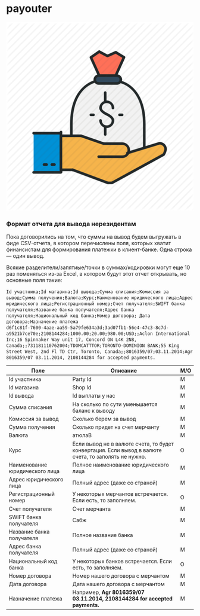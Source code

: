 # payouter

![banner](src/main/resources/banner.png)

### Формат отчета для вывода нерезидентам

Пока договорились на том, что суммы на вывод будем выгружать в фиде CSV-отчета, в котором перечислены поля, которых хватит финансистам для формирования платежки в клиент-банке. Одна строка — один вывод.

Всякие разделители/запятиые/точки в суммах/кодировки могут еще 10 раз поменяться из-за Excel, в котором будут этот отчет открывать, но основные поля такие:
```
Id участника;Id магазина;Id вывода;Сумма списания;Комиссия за вывод;Сумма получения;Валюта;Курс;Наименование юридического лица;Адрес юридического лица;Регистрационный номер;Счет получателя;SWIFT банка получателя;Название банка получателя;Адрес банка получателя;Национальный код банка;Номер договора; Дата договора;Назначение платежа
d6f1c81f-7600-4aae-aa59-5a79fe634a3d;3ad07fb1-56e4-47c3-8c7d-a9521b7ce70e;2108144284;1000.00;20.00;980.00;USD;;Aclon International Inc;16 Spinnaker Way unit 17, Concord ON L4K 2N8, Canada;;731181110762004;TDOMCATTTOR;TORONTO-DOMINION BANK;55 King Street West, 2nd Fl TD Ctr, Toronto, Canada;;8016359/07;03.11.2014;Agr 8016359/07 03.11.2014, 2108144284 for accepted payments.
```

Поле        | Описание           | M/O|
--- | --- | ---|
Id участника| Party Id|M
Id магазина| Shop Id|M
Id вывода| Id выплаты у нас|M
Сумма списания| На сколько по сути уменьшается баланс к выводу|M
Комиссия за вывод| Сколько берем за вывод|M
Сумма получения| Сколько придет на счет мерчанту|M
Валюта| атюлаВ|M
Курс| Если вывод не в валюте счета, то будет конвертация. Если вывод в валюте счета, то заполять не нужно.|O
Наименование юридического лица| Полное наименование юридического лица|M
Адрес юридического лица| Полный адрес (даже со страной)|M
Регистрационный номер| У некоторых мерчантов встречается. Если есть, то заполняем.|O
Счет получателя| Счет мерчанта|M
SWIFT банка получателя| Сабж|M
Название банка получателя| Полное название банка|M
Адрес банка получателя| Полный адрес (даже со страной)|M
Национальный код банка| У некоторых банков встречается. Если есть, то заполняем.|O
Номер договора| Номер нашего договора с мерчантом|M
Дата договора| Дата нашего договора с мерчантом|M
Назначение платежа| Например, **Agr 8016359/07 03.11.2014, 2108144284 for accepted payments.**|M
